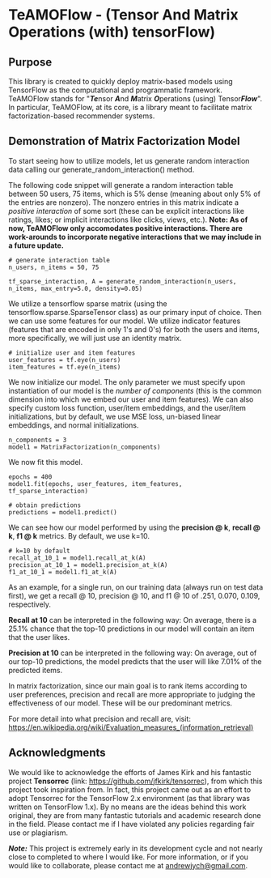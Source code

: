 # TeAMOFlow - (Tensor And Matrix Operations (with) tensorFlow)

## Purpose

This library is created to quickly deploy matrix-based models using TensorFlow as the computational and programmatic framework. TeAMOFlow stands for "***Te***nsor ***A***nd ***M***atrix ***O***perations (using) Tensor***Flow***". In particular, TeAMOFlow, at its core, is a library meant to facilitate matrix factorization-based recommender systems. 

## Demonstration of Matrix Factorization Model

To start seeing how to utilize models, let us generate random interaction data calling our generate_random_interaction() method.

The following code snippet will generate a random interaction table between 50 users, 75 items, which is 5% dense (meaning about only 5% of the entries are nonzero). The nonzero entries in this matrix indicate a *positive interaction* of some sort (these can be explicit interactions like ratings, likes; or implicit interactions like clicks, views, etc.). **Note: As of now, TeAMOFlow only accomodates positive interactions. There are work-arounds to incorporate negative interactions that we may include in a future update.**

```
# generate interaction table
n_users, n_items = 50, 75

tf_sparse_interaction, A = generate_random_interaction(n_users, n_items, max_entry=5.0, density=0.05)
```

We utilize a tensorflow sparse matrix (using the tensorflow.sparse.SparseTensor class) as our primary input of choice. Then we can use some features for our model. We utilize indicator features (features that are encoded in only 1's and 0's) for both the users and items, more specifically, we will just use an identity matrix.

```
# initialize user and item features
user_features = tf.eye(n_users)
item_features = tf.eye(n_items)
```

We now initialize our model. The only parameter we must specify upon instantiation of our model is the *number of components* (this is the common dimension into which we embed our user and item features). We can also specify custom loss function, user/item embeddings, and the user/item initializations, but by default, we use MSE loss, un-biased linear embeddings, and normal initializations.

```
n_components = 3
model1 = MatrixFactorization(n_components)
```

We now fit this model.

```
epochs = 400
model1.fit(epochs, user_features, item_features, tf_sparse_interaction)

# obtain predictions
predictions = model1.predict()
```

We can see how our model performed by using the **precision @ k**, **recall @ k**, **f1 @ k** metrics. By default, we use k=10.

```
# k=10 by default
recall_at_10_1 = model1.recall_at_k(A)
precision_at_10_1 = model1.precision_at_k(A)
f1_at_10_1 = model1.f1_at_k(A)
```

As an example, for a single run, on our training data (always run on test data first), we get a recall @ 10, precision @ 10, and f1 @ 10 of .251, 0.070, 0.109, respectively.

**Recall at 10** can be interpreted in the following way: On average, there is a 25.1% chance that the top-10 predictions in our model will contain an item that the user likes.

**Precision at 10** can be interpreted in the following way: On average, out of our top-10 predictions, the model predicts that the user will like 7.01% of the predicted items.

In matrix factorization, since our main goal is to rank items according to user preferences, precision and recall are more appropriate to judging the effectiveness of our model. These will be our predominant metrics.

For more detail into what precision and recall are, visit: https://en.wikipedia.org/wiki/Evaluation_measures_(information_retrieval)

## Acknowledgments

We would like to acknowledge the efforts of James Kirk and his fantastic project **Tensorrec** (link: https://github.com/jfkirk/tensorrec), from which this project took inspiration from. In fact, this project came out as an effort to adopt Tensorrec for the TensorFlow 2.x environment (as that library was written on TensorFlow 1.x). By no means are the ideas behind this work original, they are from many fantastic tutorials and academic research done in the field. Please contact me if I have violated any policies regarding fair use or plagiarism.

***Note:*** This project is extremely early in its development cycle and not nearly close to completed to where I would like. For more information, or if you would like to collaborate, please contact me at andrewjych@gmail.com.
